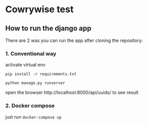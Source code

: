 # Cowrywise test

## How to run the django app 
There are 2 was you can run the app after cloning the repository:

### 1. Conventional way

activate virtual env

`
pip install -r requirements.txt
`

`
python manage.py runserver
`

open the browser http://localhost:8000/api/uuids/ to see result

### 2. Docker compose

just run 
`
docker-compose up
`
